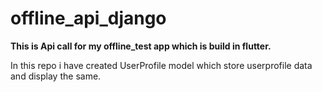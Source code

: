 # offline_api_django

**This is Api call for my offline_test app which is build in flutter.**

In this repo i have created UserProfile model which store userprofile data and display the same.
